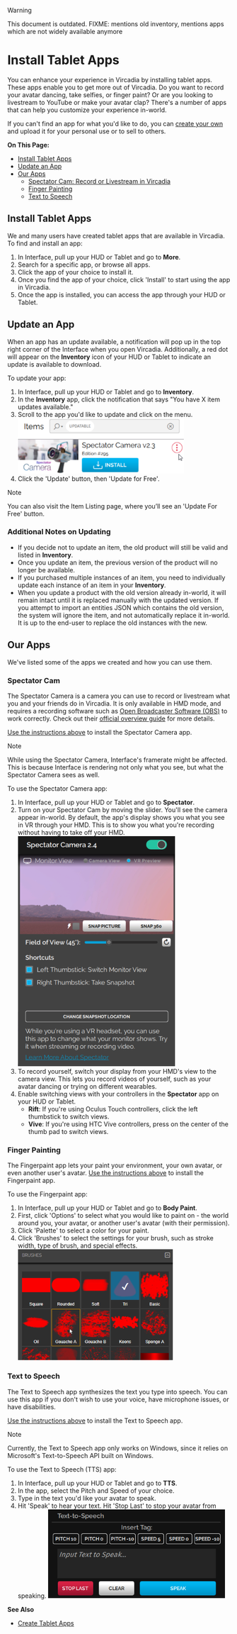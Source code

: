 <div class="admonition warning">
    <p class="admonition-title">Warning</p>
    <p>This document is outdated. FIXME: mentions old inventory, mentions apps which are not widely available anymore</p>
</div>

# Install Tablet Apps

You can enhance your experience in Vircadia by installing tablet apps. These apps enable you to get more out of Vircadia. Do you want to record your avatar dancing, take selfies, or finger paint? Or are you looking to livestream to YouTube or make your avatar clap? There's a number of apps that can help you customize your experience in-world.

If you can't find an app for what you'd like to do, you can [create your own](../../create/applications) and upload it for your personal use or to sell to others.

**On This Page:**

* [Install Tablet Apps](#install-tablet-apps)
* [Update an App](#update-an-app)
* [Our Apps](#our-apps)
	* [Spectator Cam: Record or Livestream in Vircadia](#spectator-cam)
	* [Finger Painting](#finger-painting)
	* [Text to Speech](#text-to-speech)


## Install Tablet Apps
We and many users have created tablet apps that are available in Vircadia. To find and install an app:

1. In Interface, pull up your HUD or Tablet and go to **More**.
2. Search for a specific app, or browse all apps.
3. Click the app of your choice to install it.
4. Once you find the app of your choice, click 'Install' to start using the app in Vircadia.
5. Once the app is installed, you can access the app through your HUD or Tablet.


## Update an App
When an app has an update available, a notification will pop up in the top right corner of the Interface when you open Vircadia. Additionally, a red dot will appear on the **Inventory** icon of your HUD or Tablet to indicate an update is available to download.

To update your app:
1. In Interface, pull up your HUD or Tablet and go to **Inventory**.
2. In the **Inventory** app, click the notification that says "You have X item updates available."
3. Scroll to the app you'd like to update and click on the menu. ![](_images/update-menu.png)
4. Click the 'Update' button, then 'Update for Free'.

<div class="admonition note">
    <p class="admonition-title">Note</p>
    <p>You can also visit the Item Listing page, where you’ll see an 'Update For Free' button. </p>
</div>

### Additional Notes on Updating
* If you decide not to update an item, the old product will still be valid and listed in **Inventory**.
* Once you update an item, the previous version of the product will no longer be available.
* If you purchased multiple instances of an item, you need to individually update each instance of an item in your **Inventory**.
* When you update a product with the old version already in-world, it will remain intact until it is replaced manually with the updated version. If you attempt to import an entities JSON which contains the old version, the system will ignore the item, and not automatically replace it in-world. It is up to the end-user to replace the old instances with the new.

## Our Apps
We've listed some of the apps we created and how you can use them.

### Spectator Cam
The Spectator Camera is a camera you can use to record or livestream what you and your friends do in Vircadia. It is only available in HMD mode, and requires a recording software such as [Open Broadcaster Software (OBS)](https://obsproject.com/) to work correctly. Check out their [official overview guide](https://obsproject.com/forum/threads/official-overview-guide.402/) for more details.

[Use the instructions above](#install-an-app) to install the Spectator Camera app.

<div class="admonition note">
    <p class="admonition-title">Note</p>
    <p>While using the Spectator Camera, Interface's framerate might be affected. This is because Interface is rendering not only what you see, but what the Spectator Camera sees as well. </p>
</div>

To use the Spectator Camera app:
1. In Interface, pull up your HUD or Tablet and go to **Spectator**.
2. Turn on your Spectator Cam by moving the slider. You'll see the camera appear in-world. By default, the app's display shows you what you see in VR through your HMD. This is to show you what you're recording without having to take off your HMD. ![](_images/spec-cam-window.png)
3. To record yourself, switch your display from your HMD's view to the camera view. This lets you record videos of yourself, such as your avatar dancing or trying on different wearables.
4. Enable switching views with your controllers in the **Spectator** app on your HUD or Tablet.
    * **Rift**: If you're using Oculus Touch controllers, click the left thumbstick to switch views.
    * **Vive**: If you're using HTC Vive controllers, press on the center of the thumb pad to switch views.

### Finger Painting

The Fingerpaint app lets your paint your environment, your own avatar, or even another user's avatar. [Use the instructions above](#install-an-app) to install the Fingerpaint app.

To use the Fingerpaint app:
1. In Interface, pull up your HUD or Tablet and go to **Body Paint**.
2. First, click 'Options' to select what you would like to paint on - the world around you, your avatar, or another user's avatar (with their permission).
3. Click 'Palette' to select a color for your paint.
4. Click 'Brushes' to select the settings for your brush, such as stroke width, type of brush, and special effects.
![](_images/fingerpaint.png)

### Text to Speech

The Text to Speech app synthesizes the text you type into speech. You can use this app if you don't wish to use your voice, have microphone issues, or have disabilities.

[Use the instructions above](#install-an-app) to install the Text to Speech app.

<div class="admonition note">
    <p class="admonition-title">Note</p>
    <p>Currently, the Text to Speech app only works on Windows, since it relies on Microsoft's Text-to-Speech API built on Windows.</p>
</div>

To use the Text to Speech (TTS) app:
1. In Interface, pull up your HUD or Tablet and go to **TTS**.
2. In the app, select the Pitch and Speed of your choice.
3. Type in the text you'd like your avatar to speak.
4. Hit 'Speak' to hear your text. Hit 'Stop Last' to stop your avatar from speaking.
![](_images/tts.png)

**See Also**
+ [Create Tablet Apps](../../create/applications)
